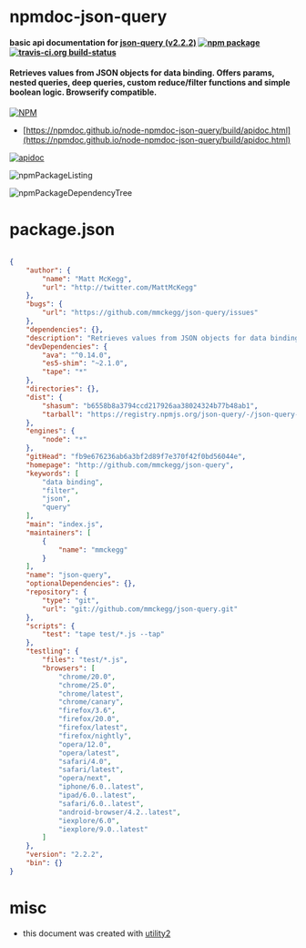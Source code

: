 # npmdoc-json-query

#### basic api documentation for  [json-query (v2.2.2)](http://github.com/mmckegg/json-query)  [![npm package](https://img.shields.io/npm/v/npmdoc-json-query.svg?style=flat-square)](https://www.npmjs.org/package/npmdoc-json-query) [![travis-ci.org build-status](https://api.travis-ci.org/npmdoc/node-npmdoc-json-query.svg)](https://travis-ci.org/npmdoc/node-npmdoc-json-query)

#### Retrieves values from JSON objects for data binding. Offers params, nested queries, deep queries, custom reduce/filter functions and simple boolean logic. Browserify compatible.

[![NPM](https://nodei.co/npm/json-query.png?downloads=true&downloadRank=true&stars=true)](https://www.npmjs.com/package/json-query)

- [https://npmdoc.github.io/node-npmdoc-json-query/build/apidoc.html](https://npmdoc.github.io/node-npmdoc-json-query/build/apidoc.html)

[![apidoc](https://npmdoc.github.io/node-npmdoc-json-query/build/screenCapture.buildCi.browser.%252Ftmp%252Fbuild%252Fapidoc.html.png)](https://npmdoc.github.io/node-npmdoc-json-query/build/apidoc.html)

![npmPackageListing](https://npmdoc.github.io/node-npmdoc-json-query/build/screenCapture.npmPackageListing.svg)

![npmPackageDependencyTree](https://npmdoc.github.io/node-npmdoc-json-query/build/screenCapture.npmPackageDependencyTree.svg)



# package.json

```json

{
    "author": {
        "name": "Matt McKegg",
        "url": "http://twitter.com/MattMcKegg"
    },
    "bugs": {
        "url": "https://github.com/mmckegg/json-query/issues"
    },
    "dependencies": {},
    "description": "Retrieves values from JSON objects for data binding. Offers params, nested queries, deep queries, custom reduce/filter functions and simple boolean logic. Browserify compatible.",
    "devDependencies": {
        "ava": "^0.14.0",
        "es5-shim": "~2.1.0",
        "tape": "*"
    },
    "directories": {},
    "dist": {
        "shasum": "b6558b8a3794ccd217926aa38024324b77b48ab1",
        "tarball": "https://registry.npmjs.org/json-query/-/json-query-2.2.2.tgz"
    },
    "engines": {
        "node": "*"
    },
    "gitHead": "fb9e676236ab6a3bf2d89f7e370f42f0bd56044e",
    "homepage": "http://github.com/mmckegg/json-query",
    "keywords": [
        "data binding",
        "filter",
        "json",
        "query"
    ],
    "main": "index.js",
    "maintainers": [
        {
            "name": "mmckegg"
        }
    ],
    "name": "json-query",
    "optionalDependencies": {},
    "repository": {
        "type": "git",
        "url": "git://github.com/mmckegg/json-query.git"
    },
    "scripts": {
        "test": "tape test/*.js --tap"
    },
    "testling": {
        "files": "test/*.js",
        "browsers": [
            "chrome/20.0",
            "chrome/25.0",
            "chrome/latest",
            "chrome/canary",
            "firefox/3.6",
            "firefox/20.0",
            "firefox/latest",
            "firefox/nightly",
            "opera/12.0",
            "opera/latest",
            "safari/4.0",
            "safari/latest",
            "opera/next",
            "iphone/6.0..latest",
            "ipad/6.0..latest",
            "safari/6.0..latest",
            "android-browser/4.2..latest",
            "iexplore/6.0",
            "iexplore/9.0..latest"
        ]
    },
    "version": "2.2.2",
    "bin": {}
}
```



# misc
- this document was created with [utility2](https://github.com/kaizhu256/node-utility2)

